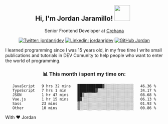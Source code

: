 <div align="center">
<h2 style="margin-right:10px;">Hi, I'm Jordan Jaramillo! <img src="https://media.giphy.com/media/Wj7lNjMNDxSmc/source.gif" width="50" > </h2>

<p>Senior Frontend Developer at <a href="https://www.crehana.com/">Crehana</a></p>

[![Twitter: jordanrjdev](https://img.shields.io/twitter/follow/jordanrjdev?style=social)](https://twitter.com/jordanrjdev)
[![Linkedin: jordanrjdev](https://img.shields.io/badge/-jordanrjdev-blue?style=flat-square&logo=Linkedin&logoColor=white&link=https://www.linkedin.com/in/jordanrjdev/)](https://www.linkedin.com/in/jordanrjdev/)
[![GitHub Jordan](https://img.shields.io/github/followers/jnadroj?label=follow&style=social)](https://github.com/jnadroj)

</div>
I learned programming since I was 15 years old, in my free time I write small publications and tutorials in DEV Comunity to help people who want to enter the world of programming.

<div align="center">

### 📊 **This month i spent my time on:**

<!--START_SECTION:waka-->

```text
JavaScript   9 hrs 32 mins   ███████████▓░░░░░░░░░░░░░   46.36 %
TypeScript   7 hrs 1 min     ████████▓░░░░░░░░░░░░░░░░   34.17 %
JSON         1 hr 47 mins    ██▒░░░░░░░░░░░░░░░░░░░░░░   08.68 %
Vue.js       1 hr 15 mins    █▓░░░░░░░░░░░░░░░░░░░░░░░   06.13 %
Sass         23 mins         ▒░░░░░░░░░░░░░░░░░░░░░░░░   01.93 %
Other        10 mins         ▒░░░░░░░░░░░░░░░░░░░░░░░░   00.86 %
```

<!--END_SECTION:waka-->

</div>

With ❤️ Jordan
